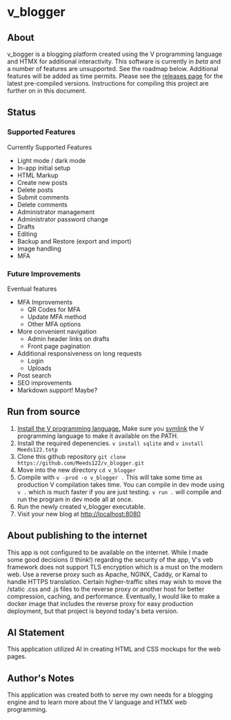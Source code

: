 # v_blogger
## About
v_bogger is a blogging platform created using the V programming language and HTMX for additional interactivity. 
This software is currently in *beta* and a number of features are unsupported. See the roadmap below. Additional features will be added as time permits. 
Please see the [releases page](https://github.com/Meeds122/v_blogger/releases) for the latest pre-compiled versions. Instructions for compiling this project are further on in this document. 

## Status
### Supported Features
Currently Supported Features
- Light mode / dark mode
- In-app initial setup
- HTML Markup
- Create new posts
- Delete posts
- Submit comments
- Delete comments
- Administrator management
- Administrator password change
- Drafts
- Editing
- Backup and Restore (export and import)
- Image handling
- MFA

### Future Improvements
Eventual features
- MFA Improvements
  - QR Codes for MFA
  - Update MFA method
  - Other MFA options
- More convenient navigation
  - Admin header links on drafts
  - Front page pagination
- Additional responsiveness on long requests
  - Login
  - Uploads
- Post search
- SEO improvements
- Markdown support! Maybe? 


## Run from source
1. [Install the V programming language.](https://docs.vlang.io/installing-v-from-source.html) Make sure you [symlink](https://github.com/vlang/v/blob/master/README.md#symlinking) the V programming language to make it available on the PATH.
2. Install the required depenencies. `v install sqlite` and `v install Meeds122.totp`
3. Clone this github repository `git clone https://github.com/Meeds122/v_blogger.git`
4. Move into the new directory `cd v_blogger`
5. Compile with `v -prod -o v_blogger .` This will take some time as production V compilation takes time. You can compile in dev mode using `v .` which is much faster if you are just testing. `v run .` will compile and run the program in dev mode all at once.
6. Run the newly created v_blogger executable.
7.  Visit your new blog at [http://localhost:8080](http://localhost:8080)


## About publishing to the internet
This app is not configured to be available on the internet. While I made some good decisions (I think!) regarding the security of the app, V's veb framework does not support TLS encryption which is a must on the modern web. Use a reverse proxy such as Apache, NGINX, Caddy, or Kamal to handle HTTPS translation. Certain higher-traffic sites may wish to move the /static .css and .js files to the reverse proxy or another host for better compression, caching, and performance. Eventually, I would like to make a docker image that includes the reverse proxy for easy production deployment, but that project is beyond today's beta version. 

## AI Statement
This application utilized AI in creating HTML and CSS mockups for the web pages.

## Author's Notes
This application was created both to serve my own needs for a blogging engine and to learn more about the V language and HTMX web programming.